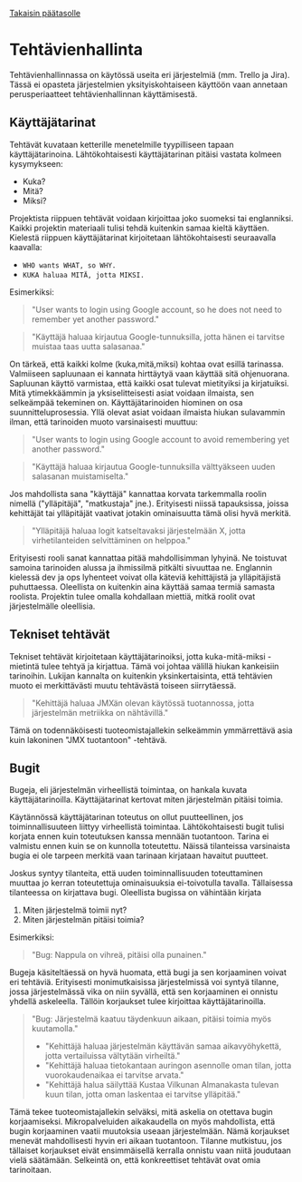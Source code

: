 [Takaisin päätasolle](./README.md)

# Tehtävienhallinta

Tehtävienhallinnassa on käytössä useita eri järjestelmiä (mm. Trello
ja Jira). Tässä ei opasteta järjestelmien yksityiskohtaiseen käyttöön
vaan annetaan perusperiaatteet tehtävienhallinnan käyttämisestä.

## Käyttäjätarinat

Tehtävät kuvataan ketterille menetelmille tyypilliseen tapaan käyttäjätarinoina.
 Lähtökohtaisesti käyttäjätarinan pitäisi vastata kolmeen kysymykseen:

 - Kuka?
 - Mitä?
 - Miksi?
 
Projektista riippuen tehtävät voidaan kirjoittaa joko suomeksi tai
englanniksi. Kaikki projektin materiaali tulisi tehdä kuitenkin samaa kieltä
käyttäen. Kielestä riippuen käyttäjätarinat kirjoitetaan lähtökohtaisesti
seuraavalla kaavalla:

 - `WHO wants WHAT, so WHY.`
 - `KUKA haluaa MITÄ, jotta MIKSI.`
 
Esimerkiksi:
 
 > "User wants to login using Google account, so he does not need to remember yet another password."
 
 > "Käyttäjä haluaa kirjautua Google-tunnuksilla, jotta hänen ei tarvitse muistaa taas uutta salasanaa."
 
On tärkeä, että kaikki kolme (kuka,mitä,miksi) kohtaa ovat esillä
tarinassa. Valmiiseen sapluunaan ei kannata hirttäytyä vaan käyttää sitä
ohjenuorana. Sapluunan käyttö varmistaa, että kaikki osat tulevat mietityiksi ja
kirjatuiksi. Mitä ytimekkäämmin ja yksiselitteisesti asiat voidaan ilmaista, sen
selkeämpää tekeminen on. Käyttäjätarinoiden hiominen on osa
suunnitteluprosessia. Yllä olevat asiat voidaan ilmaista hiukan sulavammin
ilman, että tarinoiden muoto varsinaisesti muuttuu:
 
 > "User wants to login using Google account to avoid remembering yet another password."
 
 > "Käyttäjä haluaa kirjautua Google-tunnuksilla välttyäkseen uuden salasanan muistamiselta."
 
Jos mahdollista sana "käyttäjä" kannattaa korvata tarkemmalla roolin
nimellä ("ylläpitäjä", "matkustaja" jne.). Erityisesti niissä
tapauksissa, joissa kehittäjät tai ylläpitäjät vaativat jotakin
ominaisuutta tämä olisi hyvä merkitä.

> "Ylläpitäjä haluaa logit katseltavaksi järjestelmään X, jotta virhetilanteiden selvittäminen on helppoa."

Erityisesti rooli sanat kannattaa pitää mahdollisimman lyhyinä. Ne
toistuvat samoina tarinoiden alussa ja ihmissilmä pitkälti sivuuttaa
ne. Englannin kielessä dev ja ops lyhenteet voivat olla käteviä
kehittäjistä ja ylläpitäjistä puhuttaessa. Oleellista on kuitenkin
aina käyttää samaa termiä samasta roolista. Projektin tulee omalla
kohdallaan miettiä, mitkä roolit ovat järjestelmälle oleellisia.

## Tekniset tehtävät

Tekniset tehtävät kirjoitetaan käyttäjätarinoiksi, jotta
kuka-mitä-miksi -mietintä tulee tehtyä ja kirjattua. Tämä voi johtaa
välillä hiukan kankeisiin tarinoihin. Lukijan kannalta on kuitenkin
yksinkertaisinta, että tehtävien muoto ei merkittävästi muutu
tehtävästä toiseen siirrytäessä.

> "Kehittäjä haluaa JMXän olevan käytössä tuotannossa, jotta järjestelmän metriikka on nähtävillä."

Tämä on todennäköisesti tuoteomistajallekin selkeämmin ymmärrettävä
asia kuin lakoninen "JMX tuotantoon" -tehtävä.

## Bugit

Bugeja, eli järjestelmän virheellistä toimintaa, on hankala kuvata
käyttäjätarinoilla. Käyttäjätarinat kertovat miten järjestelmän pitäisi toimia.

Käytännössä käyttäjätarinan toteutus on ollut
puutteellinen, jos toiminnallisuuteen liittyy virheellistä
toimintaa. Lähtökohtaisesti bugit tulisi korjata ennen kuin
toteutuksen kanssa mennään tuotantoon. Tarina ei valmistu ennen kuin
se on kunnolla toteutettu. Näissä tilanteissa varsinaista bugia ei ole
tarpeen merkitä vaan tarinaan kirjataan havaitut puutteet.

Joskus syntyy tilanteita, että uuden toiminnallisuuden toteuttaminen
muuttaa jo kerran toteutettuja ominaisuuksia ei-toivotulla
tavalla. Tällaisessa tilanteessa on kirjattava bugi. Oleellista
bugissa on vähintään kirjata

 1. Miten järjestelmä toimii nyt?
 2. Miten järjestelmän pitäisi toimia?
 
Esimerkiksi:

 > "Bug: Nappula on vihreä, pitäisi olla punainen."
 
Bugeja käsiteltäessä on hyvä huomata, että bugi ja sen korjaaminen
voivat eri tehtäviä. Erityisesti monimutkaisissa järjestelmissä voi
syntyä tilanne, jossa järjestelmässä vika on niin syvällä, että sen
korjaaminen ei onnistu yhdellä askeleella. Tällöin korjaukset tulee
kirjoittaa käyttäjätarinoilla.

 > "Bug: Järjestelmä kaatuu täydenkuun aikaan, pitäisi toimia myös kuutamolla."
 >  - "Kehittäjä haluaa järjestelmän käyttävän samaa aikavyöhykettä, jotta vertailuissa vältytään virheiltä."
 >  - "Kehittäjä haluaa tietokantaan auringon asennolle oman tilan, jotta vuorokaudenaikaa ei tarvitse arvata."
 >  - "Kehittäjä halua säilyttää Kustaa Vilkunan Almanakasta tulevan kuun tilan, jotta oman laskentaa ei tarvitse ylläpitää."
 
Tämä tekee tuoteomistajallekin selväksi, mitä askelia on otettava
bugin korjaamiseksi. Mikropalveluiden aikakaudella on myös
mahdollista, että bugin korjaaminen vaatii muutoksia useaan
järjestelmään. Nämä korjaukset menevät mahdollisesti hyvin eri aikaan
tuotantoon. Tilanne mutkistuu, jos tällaiset korjaukset eivät
ensimmäisellä kerralla onnistu vaan niitä joudutaan vielä säätämään.
Selkeintä on, että konkreettiset tehtävät ovat omia tarinoitaan.


